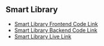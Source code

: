 ## Smart Library

- [Smart Library Frontend Code Link](https://github.com/Tanni-Dey/smart-library-frontend)
- [Smart Library Backend Code Link](https://github.com/Tanni-Dey/smart-library-backend)
- [Smart Library Live Link](https://smart-library-d5999.web.app)
